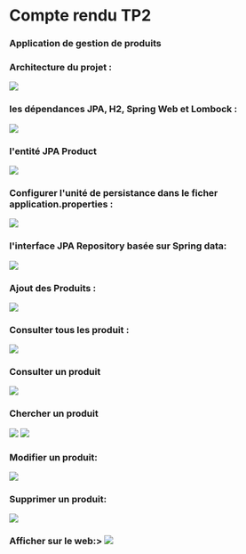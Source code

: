 <h1>Compte rendu TP2</h1>

<h3>Application de gestion de produits</h3>

<h3>Architecture du projet :</h3>
<img src="captures/Architecture.png">

<h3>les dépendances JPA, H2, Spring Web et Lombock :</h3>
<img src="captures/Dependecies.png">

<h3>l'entité JPA Product</h3>
<img src="Captures/JpaProduct.png">

<h3> Configurer l'unité de persistance dans le ficher application.properties :</h3>
<img src="Captures/applicationProperties.png">


<h3>l'interface JPA Repository basée sur Spring data:</h3>
<img src="Captures/ProductRepo.png">

<h3>Ajout des Produits :</h3>
<img src="Captures/AjouterProduits.png">

<h3>Consulter tous les produit : </h3>
<img src="Captures/FindAll.png">

<h3>Consulter un produit</h3>
<img src="Captures/Consulter.png">

<h3>Chercher un produit</h3>
<img src="Captures/Search1.png">
<img src="Captures/Search.png">

<h3>Modifier un produit:</h3>
<img src="Captures/Modifie.png">

<h3>Supprimer un produit:</h3>
<img src="Captures/Delete.png">

<h3>Afficher sur le web:>
<img src="Captures/Rest.png">